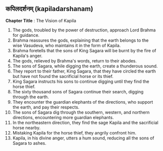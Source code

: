 ## कपिलदर्शनम् (kapiladarshanam)

**Chapter Title** : The Vision of Kapila

1. The gods, troubled by the power of destruction, approach Lord Brahma for guidance.
2. Brahma reassures the gods, explaining that the earth belongs to the wise Vasudeva, who maintains it in the form of Kapila.
3. Brahma foretells that the sons of King Sagara will be burnt by the fire of Kapila's anger.
4. The gods, relieved by Brahma's words, return to their abodes.
5. The sons of Sagara, while digging the earth, create a thunderous sound.
6. They report to their father, King Sagara, that they have circled the earth but have not found the sacrificial horse or its thief.
7. King Sagara instructs his sons to continue digging until they find the horse thief.
8. The sixty thousand sons of Sagara continue their search, digging through the earth.
9. They encounter the guardian elephants of the directions, who support the earth, and pay their respects.
10. The sons of Sagara dig through the southern, western, and northern directions, encountering more guardian elephants.
11. In the northeastern direction, they find the sage Kapila and the sacrificial horse nearby.
12. Mistaking Kapila for the horse thief, they angrily confront him.
13. Kapila, in his divine anger, utters a hum sound, reducing all the sons of Sagara to ashes.
